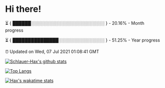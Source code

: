 # Hi there!

⏳ { ██████░░░░░░░░░░░░░░░░░░░░░░░░ } - 20.16% - Month progress

⏳ { ███████████████░░░░░░░░░░░░░░░ } - 51.25% - Year progress

⏰ Updated on Wed, 07 Jul 2021 01:08:41 GMT


[![Schlauer-Hax's github stats](https://github-readme-stats.vercel.app/api?username=Schlauer-Hax&show_icons=true&theme=dark&count_private=true)](https://github.com/Schlauer-Hax)


[![Top Langs](https://github-readme-stats.vercel.app/api/top-langs/?username=Schlauer-Hax&layout=compact&theme=dark)](https://github.com/Schlauer-Hax?tab=repositories)


[![Hax's wakatime stats](https://github-readme-stats.vercel.app/api/wakatime?username=Hax&theme=dark)](https://wakatime.com/@Hax)

